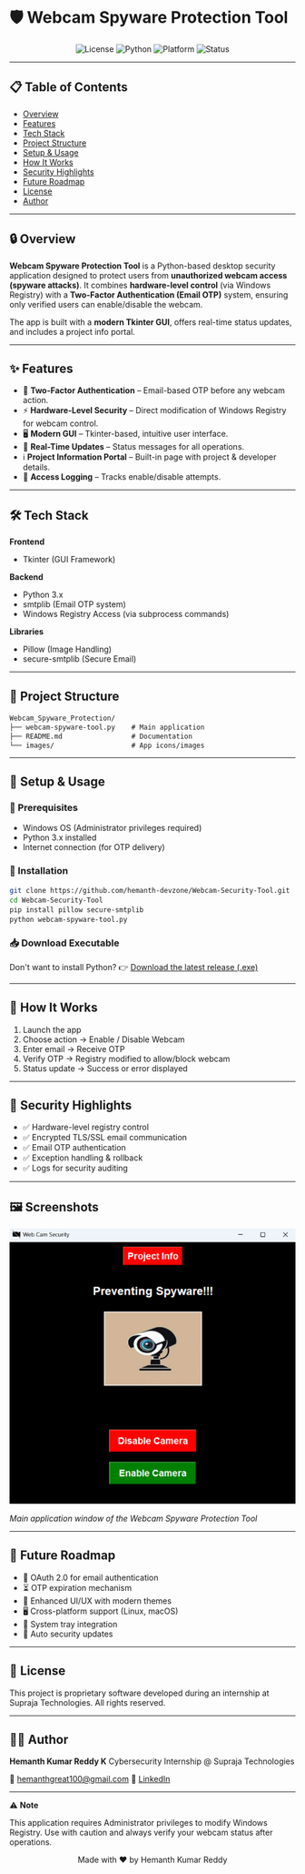 # 🛡️ Webcam Spyware Protection Tool

<div align="center">

![License](https://img.shields.io/github/license/hemanth-devzone/Webcam-Security-Tool)
![Python](https://img.shields.io/badge/python-3.x-blue.svg)
![Platform](https://img.shields.io/badge/platform-Windows-blue.svg)
![Status](https://img.shields.io/badge/status-completed-brightgreen.svg)

</div>

---

## 📋 Table of Contents

- [Overview](#-overview)
- [Features](#-features)
- [Tech Stack](#-tech-stack)
- [Project Structure](#-project-structure)
- [Setup & Usage](#-setup--usage)
- [How It Works](#-how-it-works)
- [Security Highlights](#-security-highlights)
- [Future Roadmap](#-future-roadmap)
- [License](#-license)
- [Author](#-author)

---

## 🔒 Overview

**Webcam Spyware Protection Tool** is a Python-based desktop security application designed to protect users from **unauthorized webcam access (spyware attacks)**.
It combines **hardware-level control** (via Windows Registry) with a **Two-Factor Authentication (Email OTP)** system, ensuring only verified users can enable/disable the webcam.

The app is built with a **modern Tkinter GUI**, offers real-time status updates, and includes a project info portal.

---

## ✨ Features

- 🔐 **Two-Factor Authentication** – Email-based OTP before any webcam action.
- ⚡ **Hardware-Level Security** – Direct modification of Windows Registry for webcam control.
- 🖥️ **Modern GUI** – Tkinter-based, intuitive user interface.
- 📢 **Real-Time Updates** – Status messages for all operations.
- ℹ️ **Project Information Portal** – Built-in page with project & developer details.
- 📜 **Access Logging** – Tracks enable/disable attempts.

---

## 🛠️ Tech Stack

**Frontend**

- Tkinter (GUI Framework)

**Backend**

- Python 3.x
- smtplib (Email OTP system)
- Windows Registry Access (via subprocess commands)

**Libraries**

- Pillow (Image Handling)
- secure-smtplib (Secure Email)

---

## 📂 Project Structure

```plaintext
Webcam_Spyware_Protection/
├── webcam-spyware-tool.py    # Main application
├── README.md                 # Documentation
└── images/                   # App icons/images
```

---

## 🚀 Setup & Usage

### 🔧 Prerequisites

- Windows OS (Administrator privileges required)
- Python 3.x installed
- Internet connection (for OTP delivery)

### 🔽 Installation

```bash
git clone https://github.com/hemanth-devzone/Webcam-Security-Tool.git
cd Webcam-Security-Tool
pip install pillow secure-smtplib
python webcam-spyware-tool.py
```

### 📥 Download Executable

Don't want to install Python?
👉 [Download the latest release (.exe)](https://github.com/hemanth-devzone/Webcam-Security-Tool/releases)

---

## 🔄 How It Works

1. Launch the app
2. Choose action → Enable / Disable Webcam
3. Enter email → Receive OTP
4. Verify OTP → Registry modified to allow/block webcam
5. Status update → Success or error displayed

---

## 🔐 Security Highlights

- ✅ Hardware-level registry control
- ✅ Encrypted TLS/SSL email communication
- ✅ Email OTP authentication
- ✅ Exception handling & rollback
- ✅ Logs for security auditing

---

## 🖼️ Screenshots

![Main Application Window](./images/main_window.png)

_Main application window of the Webcam Spyware Protection Tool_

---

## 🔮 Future Roadmap

- 🔑 OAuth 2.0 for email authentication
- ⏳ OTP expiration mechanism
- 🎨 Enhanced UI/UX with modern themes
- 🖥️ Cross-platform support (Linux, macOS)
- 📌 System tray integration
- 🔄 Auto security updates

---

## 📝 License

This project is proprietary software developed during an internship at Supraja Technologies.
All rights reserved.

---

## 👨‍💻 Author

**Hemanth Kumar Reddy K**
Cybersecurity Internship @ Supraja Technologies

📧 hemanthgreat100@gmail.com
💼 [LinkedIn](https://www.linkedin.com/in/hemanth-kumar-reddy/)

---

⚠️ **Note**

This application requires Administrator privileges to modify Windows Registry.
Use with caution and always verify your webcam status after operations.

<p align="center">Made with ❤️ by Hemanth Kumar Reddy</p>
